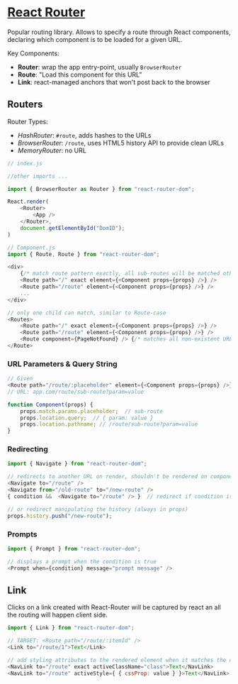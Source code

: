 # [React Router](https://reactrouter.com)

Popular routing library. Allows to specify a route through React components, declaring which component is to be loaded for a given URL.

Key Components:

- **Router**: wrap the app entry-point, usually `BrowserRouter`
- **Route**: "Load this component for this URL"
- **Link**: react-managed anchors that won't post back to the browser

## Routers

Router Types:

- *HashRouter*: `#route`, adds hashes to the URLs
- *BrowserRouter*: `/route`, uses HTML5 history API to provide clean URLs
- *MemoryRouter*: no URL

```js
// index.js

//other imports ...

import { BrowserRouter as Router } from "react-router-dom";

React.render(
    <Router>
        <App />
    </Router>,
    document.getElementById("DomID");
)
```

```js
// Component.js
import { Route, Route } from "react-router-dom";

<div>
    {/* match route pattern exactly, all sub-routes will be matched otherwise */}
    <Route path="/" exact element={<Component props={props} />} /> 
    <Route path="/route" element={<Component props={props} />} />
    ...
</div>

// only one child can match, similar to Route-case
<Routes>
    <Route path="/" exact element={<Component props={props} />} />
    <Route path="/route" element={<Component props={props} />} />
    <Route component={PageNotFound} /> {/* matches all non-existent URLs */}
</Route>
```

### URL Parameters & Query String

```js
// Given
<Route path="/route/:placeholder" element={<Component props={props} />} />
// URL: app.com/route/sub-route?param=value

function Component(props) {
    props.match.params.placeholder;  // sub-route
    props.location.query;  // { param: value }
    props.location.pathname; // /route/sub-route?param=value
}
```

### Redirecting

```js
import { Navigate } from "react-router-dom";

// redirects to another URL on render, shouldn't be rendered on component mount but after an action
<Navigate to="/route" />
<Navigate from="/old-route" to="/new-route" />
{ condition &&  <Navigate to="/route" /> }  // redirect if condition is true

// or redirect manipulating the history (always in props)
props.history.push("/new-route");
```

### Prompts

```js
import { Prompt } from "react-router-dom";

// displays a prompt when the condition is true
<Prompt when={condition} message="prompt message" />
```

## Link

Clicks on a link created with React-Router will be captured by react an all the routing will happen client side.

```js
import { Link } from "react-router-dom";

// TARGET: <Route path="/route/:itemId" />
<Link to="/route/1">Text</Link>

// add styling attributes to the rendered element when it matches the current URL.
<NavLink to="/route" exact activeClassName="class">Text</NavLink>
<NavLink to="/route" activeStyle={ { cssProp: value } }>Text</NavLink>
```
